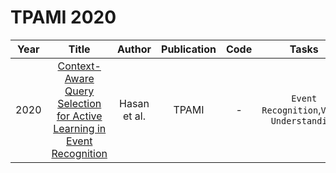 # TPAMI 2020

| Year |                                                       Title                                                       |   Author    | Publication | Code | Tasks | Notes | Datasets| Notions |
|:----:|:-----------------------------------------------------------------------------------------------------------------:|:-----------:|:-----------:|:----:|:----:|:-----:|:-----:|:-----:|
| 2020 | [Context-Aware Query Selection for Active Learning in Event Recognition](https://ieeexplore.ieee.org/document/8515073) | Hasan et al. |    TPAMI    |  -   |   `Event Recognition`,`Video Understanding`   |  `entropy and mutual information`, `CRF`, `Continuous learning`,  `Traditional`, `Hard`    | C3D, UCLA-Office dataset, MPII-Cooking dataset|
